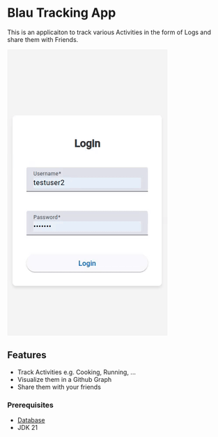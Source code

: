 # Blau Tracking App

This is an applicaiton to track various Activities in the form of Logs and share them with Friends.

![demo-gif](assets/demo.gif)

## Features

- Track Activities e.g. Cooking, Running, ... 
- Visualize them in a Github Graph
- Share them with your friends

### Prerequisites

- [Database](https://github.com/Jakob1010/blau-db)
- JDK 21

